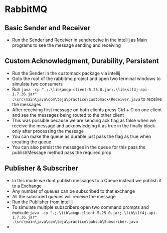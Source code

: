 # RabbitMQ

## Basic Sender and Receiver

- Run the Sender and Receiver in sendreceive in the intellij as Main programs to see the message sending and receiving

## Custom Acknowledgment, Durability, Persistent

- Run the Sender in the customack package via intellij
- Goto the root of the rabbitmq project and open two terminal windows to simulate two consumers
- Run `java -cp ".;.\lib\amqp-client-5.25.0.jar;.\lib\slf4j-api-1.7.36.jar" .\src\main\java\com\teja\practice\customack\Receiver.java` to receive the messages
- After receiving first message on both clients press Ctrl + C on one client and see the messages being routed to the other client
- This was possible because we are sending ack flag as false when we receive the message and acknowledging it as true in the finally block only after processing the message
- You can make the queue as durable just pass the flag as true when creating the queue
- You can also persist the messages in the queue for this pass the publishMessage method pass the required prop

## Publisher & Subscriber

- In this mode  we dont publish messages to a Queue instead we publish it to a Exchange
- Any number of queues can be subscribed to that exchange
- All the subscried  queues will receive the message
- Run the Publisher from intellij
- To simulate multiple subscribers open two command prompts and execute ` java -cp ".;.\lib\amqp-client-5.25.0.jar;.\lib\slf4j-api-1.7.36.jar" .\src\main\java\com\teja\practice\pubsub\Subscriber.java
  `
- 